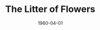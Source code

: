 ---
title: The Litter of Flowers
date: 1960-04-01
closing_date: 1960-04-09
layout: productions
featured_image: 
image_caption:
image_credit:
playbill:
category:
Theatre: Theatre Jacksonville
Venue: Little Theatre
cast:
  Dr. Daniel (Danny) Stoddard: Archie Eason
  Dr. King: Leo Weyler
  Paula Marston: Marion Conner
  Mrs. McGregor: Claire Lashley
  Ellen Pretzler: Ellen Black
crew:
  Designer and Director: Maurice Geoffrey
  Stage Manager: 
    - Phil Meunier
    - Sand Gordon
  Book-Holder: Gayle Swymer
  Sound Effects: Jack Evans
  Lighting:
    - Norman Howard
    - Judith Jett
    - Jack Broughton
    - Alaire Harper
    - Warren Zundell
  Costumes: 
    - Bunni Thornhill
    - Claire Zundell
  Properties: 
    - Betty Slifer
    - Lorraine Thornhill
    - Debbie Dunn
    - Sue Henderson
    - Edyth Price
    - Jack Broughton
  Make-Up: 
    - Dorothy Portnoy
    - Virginia Popwell
  Scenery: 
    - Frank Ridge
    - Paul Galloway
    - Sand Gordon
    - Jack Broughton
    - Pat Hayward
    - Milton Hayward
    - Jack Evans
    - Judith Jett
    - Pauline Vanderkerk
    - Thelma Mayeron
    - Betty Slifer
    - George Slifer
    - Max Reeves
    - Marge Rocca
    - Bunni Thornhill
    - Ellen Black
    - Lorraine Thornhill
    - Joe Sloan
    - Mary Kilpatrick
    - Chris Michel Chiasson
external_links:
---